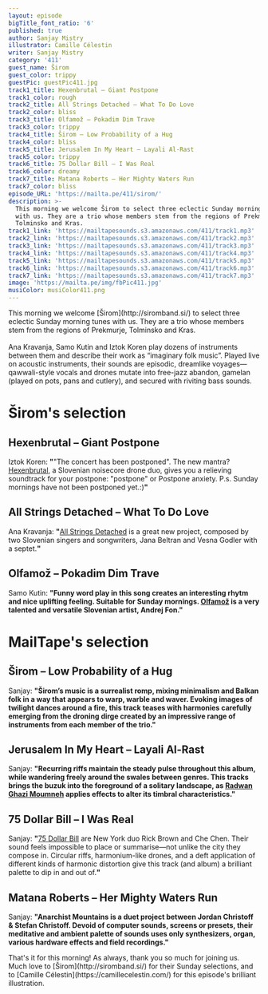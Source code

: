 ```yaml
---
layout: episode
bigTitle_font_ratio: '6'
published: true
author: Sanjay Mistry
illustrator: Camille Célestin
writer: Sanjay Mistry
category: '411'
guest_name: Širom
guest_color: trippy
guestPic: guestPic411.jpg
track1_title: Hexenbrutal – Giant Postpone
track1_color: rough
track2_title: All Strings Detached – What To Do Love
track2_color: bliss
track3_title: Olfamož – Pokadim Dim Trave
track3_color: trippy
track4_title: Širom – Low Probability of a Hug
track4_color: bliss
track5_title: Jerusalem In My Heart – Layali Al-Rast
track5_color: trippy
track6_title: 75 Dollar Bill – I Was Real
track6_color: dreamy
track7_title: Matana Roberts – Her Mighty Waters Run
track7_color: bliss
episode_URL: 'https://mailta.pe/411/sirom/'
description: >-
  This morning we welcome Širom to select three eclectic Sunday morning tunes
  with us. They are a trio whose members stem from the regions of Prekmurje,
  Tolminsko and Kras. 
track1_link: 'https://mailtapesounds.s3.amazonaws.com/411/track1.mp3'
track2_link: 'https://mailtapesounds.s3.amazonaws.com/411/track2.mp3'
track3_link: 'https://mailtapesounds.s3.amazonaws.com/411/track3.mp3'
track4_link: 'https://mailtapesounds.s3.amazonaws.com/411/track4.mp3'
track5_link: 'https://mailtapesounds.s3.amazonaws.com/411/track5.mp3'
track6_link: 'https://mailtapesounds.s3.amazonaws.com/411/track6.mp3'
track7_link: 'https://mailtapesounds.s3.amazonaws.com/411/track7.mp3'
image: 'https://mailta.pe/img/fbPic411.jpg'
musiColor: musiColor411.png
---
```

<p id="introduction">This morning we welcome [Širom](http://siromband.si/) to select three eclectic Sunday morning tunes with us. They are a trio whose members stem from the regions of Prekmurje, Tolminsko and Kras. 
<br><br>
Ana Kravanja, Samo Kutin and Iztok Koren play dozens of instruments between them and describe their work as “imaginary folk music”. Played live on acoustic instruments, their sounds are episodic, dreamlike voyages—qawwali-style vocals and drones mutate into free-jazz abandon, gamelan (played on pots, pans and cutlery), and secured with riviting bass sounds.
</p>


# Širom's selection

## Hexenbrutal – Giant Postpone
Iztok Koren: **"**"The concert has been postponed". The new mantra? [Hexenbrutal](https://hexenbrutal.bandcamp.com/), a Slovenian noisecore drone duo, gives you a relieving soundtrack for your postpone: "postpone" or Postpone anxiety. P.s. Sunday mornings have not been postponed yet.:)**"**

## All Strings Detached – What To Do Love
Ana Kravanja: **"**[All Strings Detached](https://allstringsdetached.bandcamp.com/album/septet) is a great new project, composed by two Slovenian singers and songwriters, Jana Beltran and Vesna Godler with a septet.**"**

## Olfamož – Pokadim Dim Trave
Samo Kutin: **"**Funny word play in this song creates an interesting rhytm and nice uplifting feeling. Suitable for Sunday mornings. [Olfamož](https://radiostudent.si/glasba/tolpa-bumov/olfamo%C5%BE-omahuj) is a very talented and versatile Slovenian artist, Andrej Fon.**"**


# MailTape's selection

## Širom – Low Probability of a Hug
Sanjay: **"**Širom’s music is a surrealist romp, mixing minimalism and Balkan folk in a way that appears to warp, warble and waver. Evoking images of twilight dances around a fire, this track teases with harmonies carefully emerging from the droning dirge created by an impressive range of instruments from each member of the trio.**"**

## Jerusalem In My Heart – Layali Al-Rast
Sanjay: **"**Recurring riffs maintain the steady pulse throughout this album, while wandering freely around the swales between genres. This tracks brings the buzuk into the foreground of a solitary landscape, as [Radwan Ghazi Moumneh](https://www.jerusaleminmyheart.com/) applies effects to alter its timbral characteristics.**"**

## 75 Dollar Bill – I Was Real
Sanjay: **"**[75 Dollar Bill](https://75-dollar-bill.bandcamp.com/) are New York duo Rick Brown and Che Chen. Their sound feels impossible to place or summarise—not unlike the city they compose in. Circular riffs, harmonium-like drones, and a deft application of different kinds of harmonic distortion give this track (and album) a brilliant palette to dip in and out of.**"**

## Matana Roberts – Her Mighty Waters Run
Sanjay: **"**Anarchist Mountains is a duet project between Jordan Christoff & Stefan Christoff. Devoid of computer sounds, screens or presets, their meditative and ambient palette of sounds uses only synthesizers, organ, various hardware effects and field recordings.**"**


<p id="outroduction">That's it for this morning! As always, thank you so much for joining us. Much love to [Širom](http://siromband.si/) for their Sunday selections, and to [Camille Célestin](https://camillecelestin.com/) for this episode's brilliant illustration.</p>
